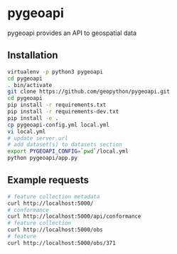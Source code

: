 # pygeoapi
pygeoapi provides an API to geospatial data

## Installation

```bash
virtualenv -p python3 pygeoapi
cd pygeoapi
. bin/activate
git clone https://github.com/geopython/pygeoapi.git
cd pygeoapi
pip install -r requirements.txt
pip install -r requirements-dev.txt
pip install -e .
cp pygeoapi-config.yml local.yml
vi local.yml
# update server.url
# add dataset(s) to datasets section
export PYGEOAPI_CONFIG=`pwd`/local.yml
python pygeoapi/app.py
```

## Example requests

```bash
# feature collection metadata
curl http://localhost:5000/
# conformance
curl http://localhost:5000/api/conformance
# feature collection
curl http://localhost:5000/obs
# feature
curl http://localhost:5000/obs/371
```
